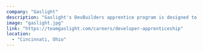 ```yaml
---
company: "Gaslight"
description: "Gaslight's DevBuilders apprentice program is designed to match client companies looking to build a development team with enthusiastic, high aptitude beginning developers."
image: "gaslight.jpg"
link: "https://teamgaslight.com/careers/developer-apprenticeship"
location:
  - "Cincinnati, Ohio"
---
```

